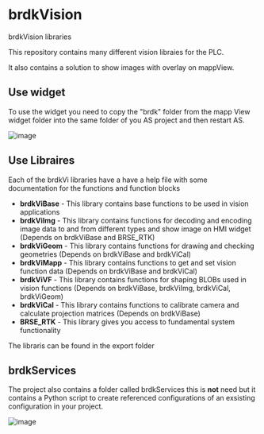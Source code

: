 # brdkVision
brdkVision libraries

This repository contains many different vision libraies for the PLC.

It also contains a solution to show images with overlay on mappView. 

## Use widget
To use the widget you need to copy the "brdk" folder from the mapp View widget folder into the same folder of you AS project and then restart AS.

![image](https://user-images.githubusercontent.com/36692577/176134242-2c4f525f-f2f1-4be3-b9a0-d789f5d263d8.png)

## Use Libraires
Each of the brdkVi libraries have a have a help file with some documentation for the functions and function blocks

* **brdkViBase** - This library contains base functions to be used in vision applications
* **brdkViImg** - This library contains functions for decoding and encoding image data to and from different types and show image on HMI widget (Depends on brdkViBase and BRSE_RTK)
* **brdkViGeom** - This library contains functions for drawing and checking geometries (Depends on brdkViBase and brdkViCal)
* **brdkViMapp** - This library contains functions to get and set vision function data (Depends on brdkViBase and brdkViCal)
* **brdkViVF** - This library contains functions for shaping BLOBs used in vision functions (Depends on brdkViBase, brdkViImg, brdkViCal, brdkViGeom)
* **brdkViCal** - This library contains functions to calibrate camera and calculate projection matrices (Depends on brdkViBase)
* **BRSE_RTK** - This library gives you access to fundamental system functionality 

The libraris can be found in the export folder

## brdkServices 
The project also contains a folder called brdkServices this is **not** need but it contains a Python script to create referenced configurations of an exsisting configuration in your project.

![image](https://user-images.githubusercontent.com/36692577/176138493-00d7701b-e772-4cdd-9349-9c26ae1d949a.png)






